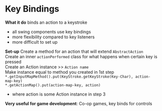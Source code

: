 # Key Bindings 
**What it do** binds an action to a keystroke 
- all swing components use key bindings 
- more flexibility compared to key listeners 
- more difficult to set up 

**Set-up** 
Create a method for an action that will extend `AbstractAction` <br> 
Create an inner `actionPerformed` class for what happens when certain key is pressed <br> 
Create an Action instance >> `Action name`<br> 
Make instance equal to method you created in 1st step  <br> 
`*.getInputMapMethod().put(KeyStroke.getKeyStroke(Key-Char), action-map-key)` <br> 
`*.getActionMap().put(action-map-key, action)`
- where action is some Action instance in step 3 

**Very useful for game development**: Co-op games, key binds for controls 